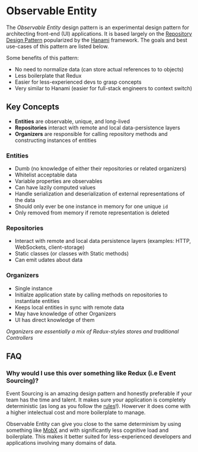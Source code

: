 # Observable Entity

The *Observable Entity* design pattern is an experimental design pattern for architecting front-end (UI) applications. It is based largely on the [Repository Design Pattern](http://martinfowler.com/eaaCatalog/repository.html) popularized by the [Hanami](http://hanamirb.org/) framework. The goals and best use-cases of this pattern are listed below.

Some benefits of this pattern:

* No need to normalize data (can store actual references to to objects)
* Less boilerplate that Redux
* Easier for less-experienced devs to grasp concepts
* Very similar to Hanami (easier for full-stack engineers to context switch)

## Key Concepts

- **Entities** are observable, unique, and long-lived
- **Repositories** interact with remote and local data-persistence layers
- **Organizers** are responsible for calling repository methods and constructing instances of entities

### Entities

- Dumb (no knowledge of either their repositories or related organizers)
- Whitelist acceptable data
- Variable properties are observables
- Can have lazily computed values
- Handle serialization and deserialization of external representations of the data
- Should only ever be one instance in memory for one unique `id`
- Only removed from memory if remote representation is deleted

### Repositories

- Interact with remote and local data persistence layers (examples: HTTP, WebSockets, client-storage)
- Static classes (or classes with Static methods)
- Can emit udates about data

### Organizers 

- Single instance
- Initialze application state by calling methods on repositories to instantiate entities
- Keeps local entities in sync with remote data
- May have knowledge of other Organizers
- UI has direct knowledge of them 

*Organizers are essentially a mix of Redux-styles stores and traditional Controllers*

## FAQ

### Why would I use this over something like Redux (i.e Event Sourcing)?

Event Sourcing is an amazing design pattern and honestly preferable if your team has the time and talent. It makes sure your application is completely deterministic (as long as you follow the [rules]()!). Howerver it does come with a higher intelectual cost and more boilerplate to manage. 

Observable Entity can give you close to the same determinism by using something like [MobX](https://github.com/mobxjs/mobx) and with significantly less cognitive load and boilerplate. This makes it better suited for less-experienced developers and  applications involving many domains of data.
